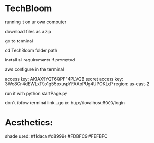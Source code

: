 # TechBloom

running it on ur own computer

download files as a zip

go to terminal

cd TechBloom folder path

install all requirements if prompted

aws configure in the terminal

access key: AKIAX5YQT6QPFF4PLVQB
secret access key: 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
region: us-east-2

run it with python startPage.py

don't follow terminal link...go to: http://localhost:5000/login


# Aesthetics:

shade used: #f1dada
#d8999e
#FDBFC9
#FEFBFC
